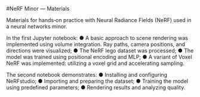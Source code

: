 #NeRF Minor — Materials

Materials for hands‑on practice with Neural Radiance Fields (NeRF) used in a neural networks minor.

In the first Jupyter notebook:
● A basic approach to scene rendering was implemented using volume integration. Ray paths, camera positions, and directions were visualized;
● The NeRF lego dataset was processed;
● The model was trained using positional encoding and MLP;
● A variant of Voxel NeRF was implemented: utilizing a voxel grid and accelerating sampling.

The second notebook demonstrates:
● Installing and configuring NeRFstudio;
● Importing and preparing the dataset;
● Training the model using predefined parameters;
● Rendering results and analyzing quality.
